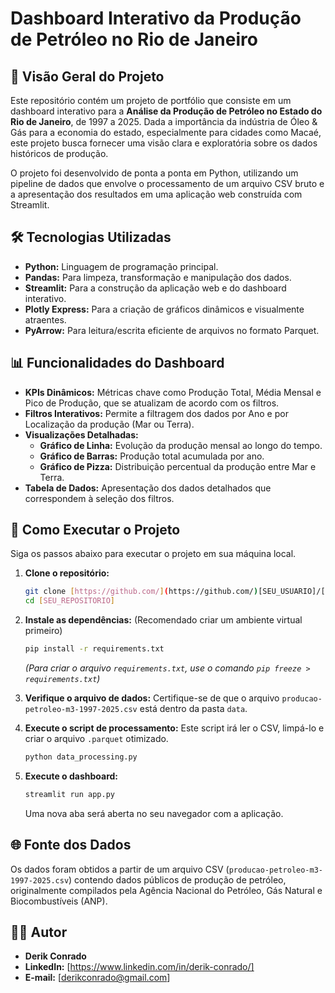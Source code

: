 # Dashboard Interativo da Produção de Petróleo no Rio de Janeiro


## 📖 Visão Geral do Projeto

Este repositório contém um projeto de portfólio que consiste em um dashboard interativo para a **Análise da Produção de Petróleo no Estado do Rio de Janeiro**, de 1997 a 2025. Dada a importância da indústria de Óleo & Gás para a economia do estado, especialmente para cidades como Macaé, este projeto busca fornecer uma visão clara e exploratória sobre os dados históricos de produção.

O projeto foi desenvolvido de ponta a ponta em Python, utilizando um pipeline de dados que envolve o processamento de um arquivo CSV bruto e a apresentação dos resultados em uma aplicação web construída com Streamlit.

## 🛠️ Tecnologias Utilizadas

- **Python:** Linguagem de programação principal.
- **Pandas:** Para limpeza, transformação e manipulação dos dados.
- **Streamlit:** Para a construção da aplicação web e do dashboard interativo.
- **Plotly Express:** Para a criação de gráficos dinâmicos e visualmente atraentes.
- **PyArrow:** Para leitura/escrita eficiente de arquivos no formato Parquet.

## 📊 Funcionalidades do Dashboard

- **KPIs Dinâmicos:** Métricas chave como Produção Total, Média Mensal e Pico de Produção, que se atualizam de acordo com os filtros.
- **Filtros Interativos:** Permite a filtragem dos dados por Ano e por Localização da produção (Mar ou Terra).
- **Visualizações Detalhadas:**
  - **Gráfico de Linha:** Evolução da produção mensal ao longo do tempo.
  - **Gráfico de Barras:** Produção total acumulada por ano.
  - **Gráfico de Pizza:** Distribuição percentual da produção entre Mar e Terra.
- **Tabela de Dados:** Apresentação dos dados detalhados que correspondem à seleção dos filtros.

## 🚀 Como Executar o Projeto

Siga os passos abaixo para executar o projeto em sua máquina local.

1. **Clone o repositório:**

    ```bash
    git clone [https://github.com/](https://github.com/)[SEU_USUARIO]/[SEU_REPOSITORIO].git
    cd [SEU_REPOSITORIO]
    ```

2. **Instale as dependências:**
    (Recomendado criar um ambiente virtual primeiro)

    ```bash
    pip install -r requirements.txt
    ```

    *(Para criar o arquivo `requirements.txt`, use o comando `pip freeze > requirements.txt`)*

3. **Verifique o arquivo de dados:**
    Certifique-se de que o arquivo `producao-petroleo-m3-1997-2025.csv` está dentro da pasta `data`.

4. **Execute o script de processamento:**
    Este script irá ler o CSV, limpá-lo e criar o arquivo `.parquet` otimizado.

    ```bash
    python data_processing.py
    ```

5. **Execute o dashboard:**

    ```bash
    streamlit run app.py
    ```

    Uma nova aba será aberta no seu navegador com a aplicação.

## 🌐 Fonte dos Dados

Os dados foram obtidos a partir de um arquivo CSV (`producao-petroleo-m3-1997-2025.csv`) contendo dados públicos de produção de petróleo, originalmente compilados pela Agência Nacional do Petróleo, Gás Natural e Biocombustíveis (ANP).

## 👨‍💻 Autor

- **Derik Conrado**
- **LinkedIn:** [https://www.linkedin.com/in/derik-conrado/]
- **E-mail:** [derikconrado@gmail.com]
